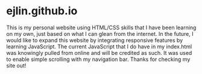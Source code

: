 # ejlin.github.io

This is my personal website using HTML/CSS skills 
that I have been learning on my own, just based on 
what I can glean from the internet. In the future,
I would like to expand this website by integrating
responsive features by learning JavaScript. The 
current JavaScript that I do have in my index.html
was knowingly pulled from online and will be credited
as such. It was used to enable simple scrolling with
my navigation bar. Thanks for checking my site out!
